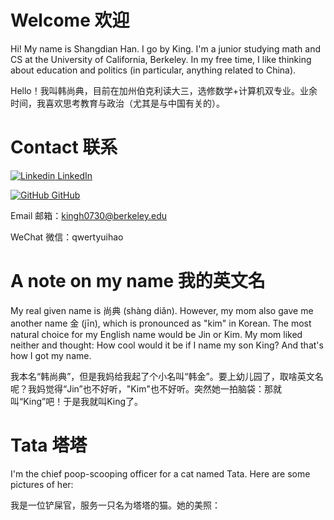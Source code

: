 # Welcome 欢迎

Hi! My name is Shangdian Han. I go by King. I'm a junior studying math and CS at the University of California, Berkeley. In my free time, I like thinking about education and politics (in particular, anything related to China).

Hello！我叫韩尚典，目前在加州伯克利读大三，选修数学+计算机双专业。业余时间，我喜欢思考教育与政治（尤其是与中国有关的）。

# Contact 联系

[![Linkedin](https://cdn.exclaimer.com/Handbook%20Images/linkedin-icon_32x32.png?_ga=2.39900647.459076740.1610600327-1631800433.1610600327) LinkedIn](https://www.linkedin.com/in/kingh0730/)

[![GitHub](https://i.stack.imgur.com/tskMh.png) GitHub](https://github.com/kingh0730)


Email 邮箱：kingh0730@berkeley.edu

WeChat 微信：qwertyuihao


# A note on my name 我的英文名

My real given name is 尚典 (shàng diǎn). However, my mom also gave me another name 金 (jīn), which is pronounced as "kim" in Korean. The most natural choice for my English name would be Jin or Kim. My mom liked neither and thought: How cool would it be if I name my son King? And that's how I got my name.

我本名“韩尚典”，但是我妈给我起了个小名叫“韩金”。要上幼儿园了，取啥英文名呢？我妈觉得“Jin”也不好听，"Kim"也不好听。突然她一拍脑袋：那就叫“King”吧！于是我就叫King了。

# Tata 塔塔

I'm the chief poop-scooping officer for a cat named Tata. Here are some pictures of her:

我是一位铲屎官，服务一只名为塔塔的猫。她的美照：